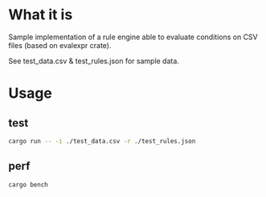 # What it is

Sample implementation of a rule engine able to evaluate conditions on CSV files (based on evalexpr crate).

See test_data.csv & test_rules.json for sample data.

# Usage 

## test

```bash
cargo run -- -i ./test_data.csv -r ./test_rules.json
```

## perf

```bash
cargo bench
```

